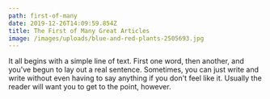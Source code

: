 ```yaml
---
path: first-of-many
date: 2019-12-26T14:09:59.854Z
title: The First of Many Great Articles
image: /images/uploads/blue-and-red-plants-2505693.jpg
---
```

It all begins with a simple line of text. First one word, then another, and you've begun to lay out a real sentence. Sometimes, you can just write and write without even having to say anything if you don't feel like it. Usually the reader will want you to get to the point, however.
